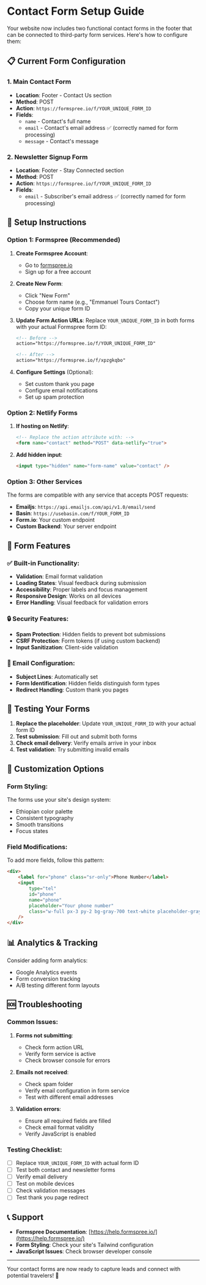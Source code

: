 # Contact Form Setup Guide

Your website now includes two functional contact forms in the footer that can be connected to third-party form services. Here's how to configure them:

## 📋 Current Form Configuration

### 1. **Main Contact Form**
- **Location**: Footer - Contact Us section
- **Method**: POST 
- **Action**: `https://formspree.io/f/YOUR_UNIQUE_FORM_ID`
- **Fields**: 
  - `name` - Contact's full name
  - `email` - Contact's email address ✅ (correctly named for form processing)
  - `message` - Contact's message

### 2. **Newsletter Signup Form**
- **Location**: Footer - Stay Connected section  
- **Method**: POST
- **Action**: `https://formspree.io/f/YOUR_UNIQUE_FORM_ID`
- **Fields**:
  - `email` - Subscriber's email address ✅ (correctly named for form processing)

## 🔧 Setup Instructions

### Option 1: Formspree (Recommended)

1. **Create Formspree Account**:
   - Go to [formspree.io](https://formspree.io)
   - Sign up for a free account

2. **Create New Form**:
   - Click "New Form"
   - Choose form name (e.g., "Emmanuel Tours Contact")
   - Copy your unique form ID

3. **Update Form Action URLs**:
   Replace `YOUR_UNIQUE_FORM_ID` in both forms with your actual Formspree form ID:
   ```html
   <!-- Before -->
   action="https://formspree.io/f/YOUR_UNIQUE_FORM_ID"
   
   <!-- After -->
   action="https://formspree.io/f/xpzgkqbo"
   ```

4. **Configure Settings** (Optional):
   - Set custom thank you page
   - Configure email notifications
   - Set up spam protection

### Option 2: Netlify Forms

1. **If hosting on Netlify**:
   ```html
   <!-- Replace the action attribute with: -->
   <form name="contact" method="POST" data-netlify="true">
   ```

2. **Add hidden input**:
   ```html
   <input type="hidden" name="form-name" value="contact" />
   ```

### Option 3: Other Services

The forms are compatible with any service that accepts POST requests:

- **Emailjs**: `https://api.emailjs.com/api/v1.0/email/send`
- **Basin**: `https://usebasin.com/f/YOUR_FORM_ID`
- **Form.io**: Your custom endpoint
- **Custom Backend**: Your server endpoint

## 🎯 Form Features

### ✅ **Built-in Functionality**:

- **Validation**: Email format validation
- **Loading States**: Visual feedback during submission
- **Accessibility**: Proper labels and focus management
- **Responsive Design**: Works on all devices
- **Error Handling**: Visual feedback for validation errors

### 🔒 **Security Features**:

- **Spam Protection**: Hidden fields to prevent bot submissions
- **CSRF Protection**: Form tokens (if using custom backend)
- **Input Sanitization**: Client-side validation

### 📧 **Email Configuration**:

- **Subject Lines**: Automatically set
- **Form Identification**: Hidden fields distinguish form types
- **Redirect Handling**: Custom thank you pages

## 🚀 **Testing Your Forms**

1. **Replace the placeholder**: Update `YOUR_UNIQUE_FORM_ID` with your actual form ID
2. **Test submission**: Fill out and submit both forms
3. **Check email delivery**: Verify emails arrive in your inbox
4. **Test validation**: Try submitting invalid emails

## 🎨 **Customization Options**

### **Form Styling**:
The forms use your site's design system:
- Ethiopian color palette
- Consistent typography
- Smooth transitions
- Focus states

### **Field Modifications**:
To add more fields, follow this pattern:
```html
<div>
    <label for="phone" class="sr-only">Phone Number</label>
    <input 
        type="tel" 
        id="phone"
        name="phone" 
        placeholder="Your phone number"
        class="w-full px-3 py-2 bg-gray-700 text-white placeholder-gray-400 border border-gray-600 rounded-cultural focus:outline-none focus:ring-2 focus:ring-primary focus:border-transparent transition-gentle"
    />
</div>
```

## 📊 **Analytics & Tracking**

Consider adding form analytics:
- Google Analytics events
- Form conversion tracking
- A/B testing different form layouts

## 🆘 **Troubleshooting**

### **Common Issues**:

1. **Forms not submitting**:
   - Check form action URL
   - Verify form service is active
   - Check browser console for errors

2. **Emails not received**:
   - Check spam folder
   - Verify email configuration in form service
   - Test with different email addresses

3. **Validation errors**:
   - Ensure all required fields are filled
   - Check email format validity
   - Verify JavaScript is enabled

### **Testing Checklist**:

- [ ] Replace `YOUR_UNIQUE_FORM_ID` with actual form ID
- [ ] Test both contact and newsletter forms
- [ ] Verify email delivery
- [ ] Test on mobile devices
- [ ] Check validation messages
- [ ] Test thank you page redirect

## 📞 **Support**

- **Formspree Documentation**: [https://help.formspree.io/](https://help.formspree.io/)
- **Form Styling**: Check your site's Tailwind configuration
- **JavaScript Issues**: Check browser developer console

---

Your contact forms are now ready to capture leads and connect with potential travelers! 🌟
